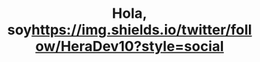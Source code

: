 <div align="center">
<h1 align="center">Hola, soy<a href="https://www.linkedin.com/in/pablo-n-1a4a3669/>Pablo Nuñez</a> 👋 </h1>
</div>

// Banner

https://img.shields.io/twitter/follow/HeraDev10?style=social
